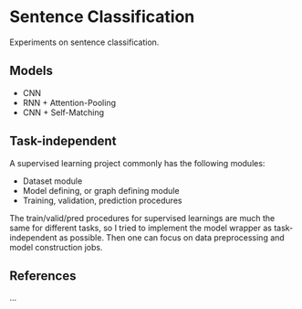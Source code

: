 # Sentence Classification

Experiments on sentence classification.

## Models

* CNN
* RNN + Attention-Pooling
* CNN + Self-Matching

## Task-independent

A supervised learning project commonly has the following modules:

* Dataset module
* Model defining, or graph defining module
* Training, validation, prediction procedures

The train/valid/pred procedures for supervised learnings are much the same for different tasks, so I tried to implement the model wrapper as task-independent as possible. Then one can focus on data preprocessing and model construction jobs.

## References

...


